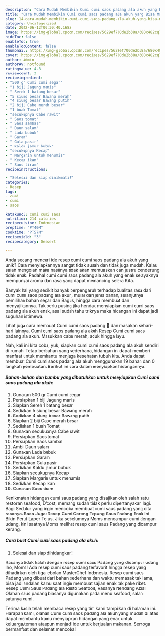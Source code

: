 ```yaml
---
description: "Cara Mudah Membikin Cumi cumi saos padang ala akuh yang Bisa Manjain Lidah"
title: "Cara Mudah Membikin Cumi cumi saos padang ala akuh yang Bisa Manjain Lidah"
slug: 14-cara-mudah-membikin-cumi-cumi-saos-padang-ala-akuh-yang-bisa-manjain-lidah
category: Uncategorized
date: 2022-06-12T00:30:40.168Z
image: https://img-global.cpcdn.com/recipes/5629ef700de2b38a/680x482cq70/cumi-cumi-saos-padang-ala-akuh-foto-resep-utama.jpg
hideToc: false
enableToc: true
enableTocContent: false
thumbnail: https://img-global.cpcdn.com/recipes/5629ef700de2b38a/680x482cq70/cumi-cumi-saos-padang-ala-akuh-foto-resep-utama.jpg
cover: https://img-global.cpcdn.com/recipes/5629ef700de2b38a/680x482cq70/cumi-cumi-saos-padang-ala-akuh-foto-resep-utama.jpg
author: Admin
authorAv: notfound
ratingvalue: 4.8
reviewcount: 3
recipeingredient:
- "500 gr Cumi cumi segar"
- "1 biji Jagung manis"
- " Sereh 1 batang besar"
- "5 siung besar Bawang merah"
- "4 siung besar Bawang putih"
- "2 biji Cabe merah besar"
- "1 buah Tomat"
- "secukupnya Cabe rawit"
- " Saos tomat"
- " Saos sambal"
- " Daun salam"
- " Lada bubuk"
- " Garam"
- " Gula pasir"
- " Kaldu jamur bubuk"
- "secukupnya Kecap"
- " Margarin untuk menumis"
- " Kecap ikan"
- " Saos tiram"
recipeinstructions:

- "Selesai dan siap dinikmati!"
categories:
- Resep
tags:
- cumi
- cumi
- saos

katakunci: cumi cumi saos 
nutrition: 214 calories
recipecuisine: Indonesian
preptime: "PT40M"
cooktime: "PT57M"
recipeyield: "3"
recipecategory: Dessert

---
```





Anda sedang mencari ide resep cumi cumi saos padang ala akuh yang unik? Cara menyiapkannya sangat tidak susah dan tidak juga mudah. Kalau salah mengolah maka hasilnya tidak akan memuaskan dan justru cenderung tidak enak. Padahal cumi cumi saos padang ala akuh yang enak selayaknya mempunyai aroma dan rasa yang dapat memancing selera Kita.





Banyak hal yang sedikit banyak berpengaruh terhadap kualitas rasa dari cumi cumi saos padang ala akuh, mulai dari jenis bahan, selanjutnya pemilihan bahan segar dan Bagus, hingga cara membuat dan menyajikannya. Tak perlu pusing jika hendak menyiapkan cumi cumi saos padang ala akuh enak,      asal sudah tahu triknya maka hidangan ini dapat jadi suguhan istimewa.














Lihat juga cara membuat Cumi cumi saos padang 🦑 dan masakan sehari-hari lainnya. Cumi cumi saos padang ala akuh Resep Cumi cumi saos padang ala akuh. Masukkan cabe merah, aduk hingga layu.






Nah, kali ini kita coba, yuk, siapkan cumi cumi saos padang ala akuh sendiri di rumah. Tetap berbahan yang sederhana, hidangan ini dapat memberi manfaat untuk membantu menjaga kesehatan tubuh kita. Anda dapat membuat Cumi cumi saos padang ala akuh menggunakan 19 bahan dan 0 langkah pembuatan. Berikut ini cara dalam menyiapkan hidangannya.

<!--inarticleads1-->

##### Bahan-bahan dan bumbu yang dibutuhkan untuk menyiapkan Cumi cumi saos padang ala akuh:

1. Gunakan 500 gr Cumi cumi segar
1. Persiapkan 1 biji Jagung manis
1. Siapkan  Sereh 1 batang besar
1. Sediakan 5 siung besar Bawang merah
1. Sediakan 4 siung besar Bawang putih
1. Siapkan 2 biji Cabe merah besar
1. Sediakan 1 buah Tomat
1. Gunakan secukupnya Cabe rawit
1. Persiapkan  Saos tomat
1. Persiapkan  Saos sambal
1. Ambil  Daun salam
1. Gunakan  Lada bubuk
1. Persiapkan  Garam
1. Persiapkan  Gula pasir
1. Sediakan  Kaldu jamur bubuk
1. Siapkan secukupnya Kecap
1. Siapkan  Margarin untuk menumis
1. Sediakan  Kecap ikan
1. Gunakan  Saos tiram


Kenikmatan hidangan cumi saus padang yang disajikan oleh salah satu restoran seafood, D&#39;cost, memang sudah tidak perlu dipertanyakan lagi. Bagi Sedulur yang ingin mencoba membuat cumi saus padang yang cita rasanya. Baca Juga: Resep Cumi Goreng Tepung Saus Padang Enak Ini Bikin Perut Laper Terus. Jika sebelumnya Moms mencampur cumi dengan udang, kini saatnya Moms melihat resep cumi saus Padang yang dicampur kerang. 

<!--inarticleads2-->

##### Cara buat Cumi cumi saos padang ala akuh:


1. Selesai dan siap dihidangkan!

Rasanya tidak kalah dengan resep cumi saus Padang yang dicampur udang lho, Moms! Ada resep cumi saus padang terfavorit hingga resep yang dihadirkan oleh tiga jebolan MasterChef Indonesia. Resep cumi saus Padang yang dibuat dari bahan sederhana dan waktu memasak tak lama, bisa jadi andalan kamu saat ingin membuat sajian enak tak pake ribet. Resep Cumi Saus Padang ala Resto Seafood, Rasanya Nendang Abis! Olahan saus padang biasanya digunakan pada menu seafood, salah satunya cumi. 

Terima kasih telah membaca resep yang tim kami tampilkan di halaman ini. Harapan kami, olahan Cumi cumi saos padang ala akuh yang mudah di atas dapat membantu kamu menyiapkan hidangan yang enak untuk keluarga/teman ataupun menjadi ide untuk berjualan makanan. Semoga bermanfaat dan selamat mencoba!

